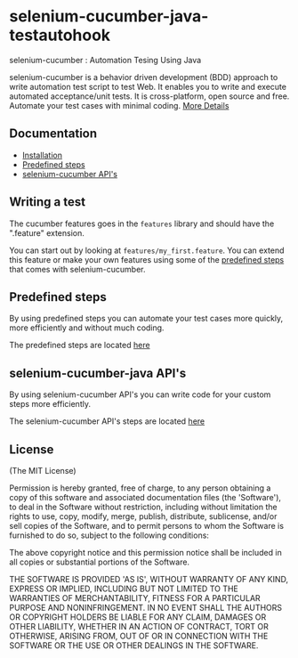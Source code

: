 selenium-cucumber-java-testautohook
=================

selenium-cucumber : Automation Tesing Using Java

selenium-cucumber is a behavior driven development (BDD) approach to write automation test script to test Web.
It enables you to write and execute automated acceptance/unit tests.
It is cross-platform, open source and free.
Automate your test cases with minimal coding.
[More Details](http://seleniumcucumber.info/)

Documentation
-------------
* [Installation](doc/installation.md)
* [Predefined steps](doc/canned_steps.md)
* [selenium-cucumber API's](doc/selenium-cucumber-java-API.md)

Writing a test
--------------

The cucumber features goes in the `features` library and should have the ".feature" extension.

You can start out by looking at `features/my_first.feature`. You can extend this feature or make your own features using some of the [predefined steps](doc/canned_steps.md) that comes with selenium-cucumber.


Predefined steps
-----------------
By using predefined steps you can automate your test cases more quickly, more efficiently and without much coding.

The predefined steps are located [here](doc/canned_steps.md)


selenium-cucumber-java API's
-----------------------
By using selenium-cucumber API's you can write code for your custom steps more efficiently.

The selenium-cucumber API's steps are located [here](doc/selenium-cucumber-java-API.md)


License
-------

(The MIT License)

Permission is hereby granted, free of charge, to any person obtaining a copy of this software and associated documentation files (the 'Software'), to deal in the Software without restriction, including without limitation the rights to use, copy, modify, merge, publish, distribute, sublicense, and/or sell copies of the Software, and to permit persons to whom the Software is furnished to do so, subject to the following conditions:

The above copyright notice and this permission notice shall be included in all copies or substantial portions of the Software.

THE SOFTWARE IS PROVIDED 'AS IS', WITHOUT WARRANTY OF ANY KIND, EXPRESS OR IMPLIED, INCLUDING BUT NOT LIMITED TO THE WARRANTIES OF MERCHANTABILITY, FITNESS FOR A PARTICULAR PURPOSE AND NONINFRINGEMENT. IN NO EVENT SHALL THE AUTHORS OR COPYRIGHT HOLDERS BE LIABLE FOR ANY CLAIM, DAMAGES OR OTHER LIABILITY, WHETHER IN AN ACTION OF CONTRACT, TORT OR OTHERWISE, ARISING FROM, OUT OF OR IN CONNECTION WITH THE SOFTWARE OR THE USE OR OTHER DEALINGS IN THE SOFTWARE.
